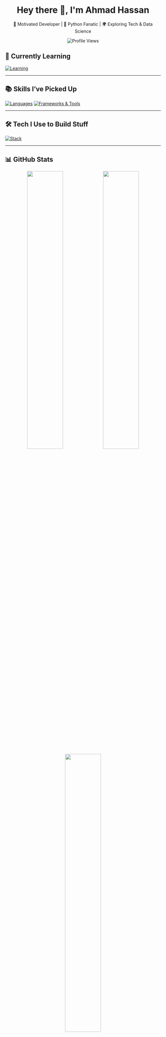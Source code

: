 <h1 align="center">Hey there 👋, I'm Ahmad Hassan</h1>
<p align="center">
  🚀 Motivated Developer | 🎯 Python Fanatic | 🌍 Exploring Tech & Data Science
</p>

<p align="center">
  <img src="https://komarev.com/ghpvc/?username=AlgoNest&style=flat-square&color=blue" alt="Profile Views" />
</p>


## 📘 Currently Learning
[![Learning](https://skillicons.dev/icons?i=django)](https://skillicons.dev)

---

## 📚 Skills I’ve Picked Up
[![Languages](https://skillicons.dev/icons?i=c,py,html,css,js)](https://skillicons.dev)
[![Frameworks & Tools](https://skillicons.dev/icons?i=flask,sqlite,github,vscode,windows)](https://skillicons.dev)

---
## 🛠️ Tech I Use to Build Stuff
[![Stack](https://skillicons.dev/icons?i=py,html,css,js,flask,sqlite,vscode,github,windows)](https://skillicons.dev)

---
## 📊 GitHub Stats

<p align="center">
  <img src="https://github-readme-stats.vercel.app/api?username=AlgoNest&show_icons=true&theme=tokyonight" width="48%" />
  <img src="https://github-readme-streak-stats.herokuapp.com?user=AlgoNest&theme=tokyonight" width="48%" />
</p>

<p align="center">
  <img src="https://github-readme-stats.vercel.app/api/top-langs/?username=AlgoNest&layout=compact&theme=tokyonight" width="48%" />
</p>

---

## 💬 About Me

🧠 Always learning and experimenting with ideas  
📌 Passionate about building projects that solve real problems  
🌱 Growing my skills every day, one repo at a time  

---

## 📫 Connect With Me

<p align="left">
  <a href="https://www.linkedin.com/in/ahmad--hassan" target="_blank">
    <img alt="LinkedIn" src="https://skillicons.dev/icons?i=linkedin" />
  </a>
  &nbsp;&nbsp;&nbsp;
  <a href="mailto:ahmadhassan0er@gmail.com" target="_blank">
    <img alt="Gmail" src="https://skillicons.dev/icons?i=gmail" />
  </a>
  &nbsp;&nbsp;&nbsp;
  <a href="https://wa.me/+92 3701972789" target="_blank">
    <img alt="WhatsApp" src="https://skillicons.dev/icons?i=whatsapp" />
  </a>
</p>

<br />

<p align="center">
  <b>Thanks for visiting!</b><br>
  <sub>Let’s connect, collaborate, and code something awesome together 🚀</sub>
</p>
